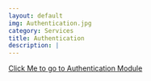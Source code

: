 ```yaml
---
layout: default
img: Authentication.jpg
category: Services
title: Authentication
description: |
---
```

 [Click Me to go to Authentication Module](modules/authentication.md) 
